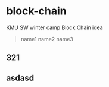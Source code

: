# block-chain
KMU SW winter camp Block Chain idea 

> name1
> name2
> name3

## 321
asdasd
---------------------------------------
